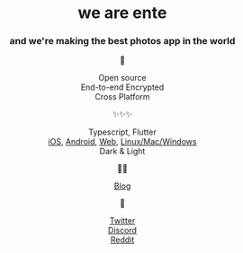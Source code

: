 <div align="center">

# we are ente

### and we're making the best photos app in the world

📸    

Open source  
End-to-end Encrypted  
Cross Platform  

✨✨✨     

Typescript, Flutter  
[iOS](https://github.com/ente-io/frame), [Android](https://github.com/ente-io/frame), 
[Web](https://github.com/ente-io/bada-frame), [Linux/Mac/Windows](https://github.com/ente-io/bhari-frame)  
Dark & Light

👩‍💻

[Blog](https://ente.io/blog)  


🙏

[Twitter](https://twitter.com/enteio)  
[Discord](https://ente.io/discord)  
[Reddit](https://www.reddit.com/r/enteio/)  

</div>
